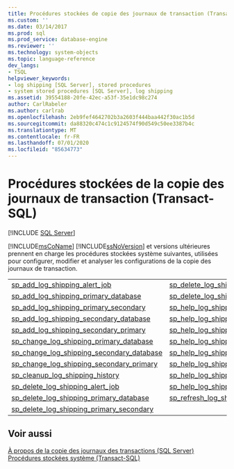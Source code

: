 ```yaml
---
title: Procédures stockées de copie des journaux de transaction (Transact-SQL) | Microsoft Docs
ms.custom: ''
ms.date: 03/14/2017
ms.prod: sql
ms.prod_service: database-engine
ms.reviewer: ''
ms.technology: system-objects
ms.topic: language-reference
dev_langs:
- TSQL
helpviewer_keywords:
- log shipping [SQL Server], stored procedures
- system stored procedures [SQL Server], log shipping
ms.assetid: 39554188-20fe-42ec-a53f-35e1dc98c274
author: CarlRabeler
ms.author: carlrab
ms.openlocfilehash: 2eb9fef4642702b3a2603f444baa442f30ac1b5d
ms.sourcegitcommit: da88320c474c1c9124574f90d549c50ee3387b4c
ms.translationtype: MT
ms.contentlocale: fr-FR
ms.lasthandoff: 07/01/2020
ms.locfileid: "85634773"
---
```

# <a name="log-shipping-stored-procedures-transact-sql"></a>Procédures stockées de la copie des journaux de transaction (Transact-SQL)
[!INCLUDE [SQL Server](../../includes/applies-to-version/sqlserver.md)]

  [!INCLUDE[msCoName](../../includes/msconame-md.md)] [!INCLUDE[ssNoVersion](../../includes/ssnoversion-md.md)] et versions ultérieures prennent en charge les procédures stockées système suivantes, utilisées pour configurer, modifier et analyser les configurations de la copie des journaux de transaction.  
  
|||  
|-|-|  
|[sp_add_log_shipping_alert_job](../../relational-databases/system-stored-procedures/sp-add-log-shipping-alert-job-transact-sql.md)|[sp_delete_log_shipping_secondary_database](../../relational-databases/system-stored-procedures/sp-delete-log-shipping-secondary-database-transact-sql.md)|  
|[sp_add_log_shipping_primary_database](../../relational-databases/system-stored-procedures/sp-add-log-shipping-primary-database-transact-sql.md)|[sp_delete_log_shipping_secondary_primary](../../relational-databases/system-stored-procedures/sp-delete-log-shipping-secondary-primary-transact-sql.md)|  
|[sp_add_log_shipping_primary_secondary](../../relational-databases/system-stored-procedures/sp-add-log-shipping-primary-secondary-transact-sql.md)|[sp_help_log_shipping_alert_job](../../relational-databases/system-stored-procedures/sp-help-log-shipping-alert-job-transact-sql.md)|  
|[sp_add_log_shipping_secondary_database](../../relational-databases/system-stored-procedures/sp-add-log-shipping-secondary-database-transact-sql.md)|[sp_help_log_shipping_monitor](../../relational-databases/system-stored-procedures/sp-help-log-shipping-monitor-transact-sql.md)|  
|[sp_add_log_shipping_secondary_primary](../../relational-databases/system-stored-procedures/sp-add-log-shipping-secondary-primary-transact-sql.md)|[sp_help_log_shipping_monitor_primary](../../relational-databases/system-stored-procedures/sp-help-log-shipping-monitor-primary-transact-sql.md)|  
|[sp_change_log_shipping_primary_database](../../relational-databases/system-stored-procedures/sp-change-log-shipping-primary-database-transact-sql.md)|[sp_help_log_shipping_monitor_secondary](../../relational-databases/system-stored-procedures/sp-help-log-shipping-monitor-secondary-transact-sql.md)|  
|[sp_change_log_shipping_secondary_database](../../relational-databases/system-stored-procedures/sp-change-log-shipping-secondary-database-transact-sql.md)|[sp_help_log_shipping_primary_database](../../relational-databases/system-stored-procedures/sp-help-log-shipping-primary-database-transact-sql.md)|  
|[sp_change_log_shipping_secondary_primary](../../relational-databases/system-stored-procedures/sp-change-log-shipping-secondary-primary-transact-sql.md)|[sp_help_log_shipping_primary_secondary](../../relational-databases/system-stored-procedures/sp-help-log-shipping-primary-secondary-transact-sql.md)|  
|[sp_cleanup_log_shipping_history](../../relational-databases/system-stored-procedures/sp-cleanup-log-shipping-history-transact-sql.md)|[sp_help_log_shipping_secondary_database](../../relational-databases/system-stored-procedures/sp-help-log-shipping-secondary-database-transact-sql.md)|  
|[sp_delete_log_shipping_alert_job](../../relational-databases/system-stored-procedures/sp-delete-log-shipping-alert-job-transact-sql.md)|[sp_help_log_shipping_secondary_primary](../../relational-databases/system-stored-procedures/sp-help-log-shipping-secondary-primary-transact-sql.md)|  
|[sp_delete_log_shipping_primary_database](../../relational-databases/system-stored-procedures/sp-delete-log-shipping-primary-database-transact-sql.md)|[sp_refresh_log_shipping_monitor](../../relational-databases/system-stored-procedures/sp-refresh-log-shipping-monitor-transact-sql.md)|  
|[sp_delete_log_shipping_primary_secondary](../../relational-databases/system-stored-procedures/sp-delete-log-shipping-primary-secondary-transact-sql.md)||  
  
## <a name="see-also"></a>Voir aussi  
 [À propos de la copie des journaux des transactions &#40;SQL Server&#41;](../../database-engine/log-shipping/about-log-shipping-sql-server.md)   
 [Procédures stockées système &#40;Transact-SQL&#41;](../../relational-databases/system-stored-procedures/system-stored-procedures-transact-sql.md)  
  
  
